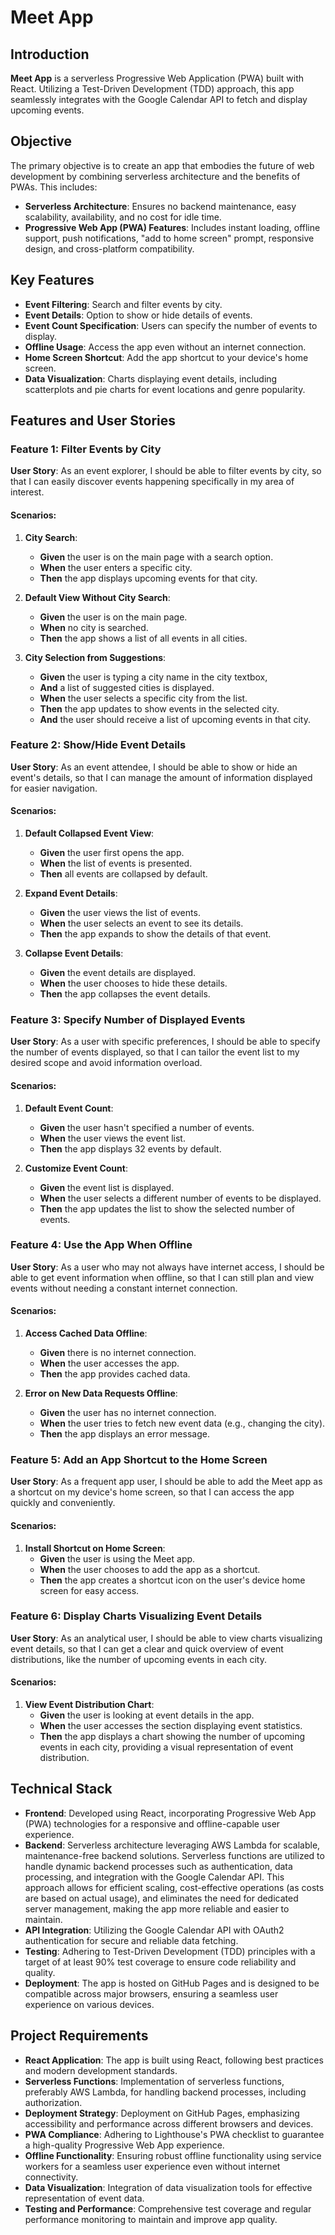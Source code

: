 # Meet App

## Introduction

**Meet App** is a serverless Progressive Web Application (PWA) built with React. Utilizing a Test-Driven Development (TDD) approach, this app seamlessly integrates with the Google Calendar API to fetch and display upcoming events.

## Objective

The primary objective is to create an app that embodies the future of web development by combining serverless architecture and the benefits of PWAs. This includes:

- **Serverless Architecture**: Ensures no backend maintenance, easy scalability, availability, and no cost for idle time.
- **Progressive Web App (PWA) Features**: Includes instant loading, offline support, push notifications, "add to home screen" prompt, responsive design, and cross-platform compatibility.

## Key Features

- **Event Filtering**: Search and filter events by city.
- **Event Details**: Option to show or hide details of events.
- **Event Count Specification**: Users can specify the number of events to display.
- **Offline Usage**: Access the app even without an internet connection.
- **Home Screen Shortcut**: Add the app shortcut to your device's home screen.
- **Data Visualization**: Charts displaying event details, including scatterplots and pie charts for event locations and genre popularity.

## Features and User Stories

### Feature 1: Filter Events by City

**User Story**:
As an event explorer, I should be able to filter events by city, so that I can easily discover events happening specifically in my area of interest.

#### Scenarios:

1. **City Search**:

   - **Given** the user is on the main page with a search option.
   - **When** the user enters a specific city.
   - **Then** the app displays upcoming events for that city.

2. **Default View Without City Search**:

   - **Given** the user is on the main page.
   - **When** no city is searched.
   - **Then** the app shows a list of all events in all cities.

3. **City Selection from Suggestions**:
   - **Given** the user is typing a city name in the city textbox,
   - **And** a list of suggested cities is displayed.
   - **When** the user selects a specific city from the list.
   - **Then** the app updates to show events in the selected city.
   - **And** the user should receive a list of upcoming events in that city.

### Feature 2: Show/Hide Event Details

**User Story**:
As an event attendee, I should be able to show or hide an event's details, so that I can manage the amount of information displayed for easier navigation.

#### Scenarios:

1. **Default Collapsed Event View**:

   - **Given** the user first opens the app.
   - **When** the list of events is presented.
   - **Then** all events are collapsed by default.

2. **Expand Event Details**:

   - **Given** the user views the list of events.
   - **When** the user selects an event to see its details.
   - **Then** the app expands to show the details of that event.

3. **Collapse Event Details**:
   - **Given** the event details are displayed.
   - **When** the user chooses to hide these details.
   - **Then** the app collapses the event details.

### Feature 3: Specify Number of Displayed Events

**User Story**:
As a user with specific preferences, I should be able to specify the number of events displayed, so that I can tailor the event list to my desired scope and avoid information overload.

#### Scenarios:

1. **Default Event Count**:

   - **Given** the user hasn't specified a number of events.
   - **When** the user views the event list.
   - **Then** the app displays 32 events by default.

2. **Customize Event Count**:
   - **Given** the event list is displayed.
   - **When** the user selects a different number of events to be displayed.
   - **Then** the app updates the list to show the selected number of events.

### Feature 4: Use the App When Offline

**User Story**:
As a user who may not always have internet access, I should be able to get event information when offline, so that I can still plan and view events without needing a constant internet connection.

#### Scenarios:

1. **Access Cached Data Offline**:

   - **Given** there is no internet connection.
   - **When** the user accesses the app.
   - **Then** the app provides cached data.

2. **Error on New Data Requests Offline**:
   - **Given** the user has no internet connection.
   - **When** the user tries to fetch new event data (e.g., changing the city).
   - **Then** the app displays an error message.

### Feature 5: Add an App Shortcut to the Home Screen

**User Story**:
As a frequent app user, I should be able to add the Meet app as a shortcut on my device's home screen, so that I can access the app quickly and conveniently.

#### Scenarios:

1. **Install Shortcut on Home Screen**:
   - **Given** the user is using the Meet app.
   - **When** the user chooses to add the app as a shortcut.
   - **Then** the app creates a shortcut icon on the user's device home screen for easy access.

### Feature 6: Display Charts Visualizing Event Details

**User Story**:
As an analytical user, I should be able to view charts visualizing event details, so that I can get a clear and quick overview of event distributions, like the number of upcoming events in each city.

#### Scenarios:

1. **View Event Distribution Chart**:
   - **Given** the user is looking at event details in the app.
   - **When** the user accesses the section displaying event statistics.
   - **Then** the app displays a chart showing the number of upcoming events in each city, providing a visual representation of event distribution.

## Technical Stack

- **Frontend**: Developed using React, incorporating Progressive Web App (PWA) technologies for a responsive and offline-capable user experience.
- **Backend**: Serverless architecture leveraging AWS Lambda for scalable, maintenance-free backend solutions. Serverless functions are utilized to handle dynamic backend processes such as authentication, data processing, and integration with the Google Calendar API. This approach allows for efficient scaling, cost-effective operations (as costs are based on actual usage), and eliminates the need for dedicated server management, making the app more reliable and easier to maintain.
- **API Integration**: Utilizing the Google Calendar API with OAuth2 authentication for secure and reliable data fetching.
- **Testing**: Adhering to Test-Driven Development (TDD) principles with a target of at least 90% test coverage to ensure code reliability and quality.
- **Deployment**: The app is hosted on GitHub Pages and is designed to be compatible across major browsers, ensuring a seamless user experience on various devices.

## Project Requirements

- **React Application**: The app is built using React, following best practices and modern development standards.
- **Serverless Functions**: Implementation of serverless functions, preferably AWS Lambda, for handling backend processes, including authorization.
- **Deployment Strategy**: Deployment on GitHub Pages, emphasizing accessibility and performance across different browsers and devices.
- **PWA Compliance**: Adhering to Lighthouse's PWA checklist to guarantee a high-quality Progressive Web App experience.
- **Offline Functionality**: Ensuring robust offline functionality using service workers for a seamless user experience even without internet connectivity.
- **Data Visualization**: Integration of data visualization tools for effective representation of event data.
- **Testing and Performance**: Comprehensive test coverage and regular performance monitoring to maintain and improve app quality.
